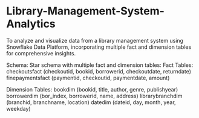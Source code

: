 # Library-Management-System-Analytics
To analyze and visualize data from a library management system using Snowflake  Data Platform, incorporating multiple fact and dimension tables for comprehensive insights.

Schema: Star schema with multiple fact and dimension tables:
Fact Tables: 
checkoutsfact (checkoutid, bookid, borrowerid, checkoutdate, returndate)
finepaymentsfact (paymentid, checkoutid, paymentdate, amount)

Dimension Tables: 
bookdim (bookid, title, author, genre, publishyear)
borrowerdim (bor_index, borrowerid, name, address)
librarybranchdim (branchid, branchname, location)
datedim (dateid, day, month, year, weekday)



